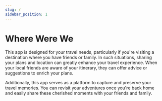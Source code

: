 ```yaml
---
slug: /
sidebar_position: 1
---
```


# Where Were We

This app is designed for your travel needs, particularly if you're visiting a destination where you have friends or family.
In such situations, sharing your plans and location can greatly enhance your travel experience.
When your local friends are aware of your itinerary, they can offer advice or suggestions to enrich your plans.

Additionally, this app serves as a platform to capture and preserve your travel memories.
You can revisit your adventures once you're back home and easily share these cherished moments with your friends and family.
